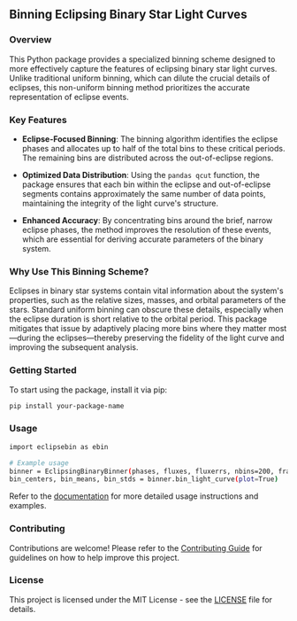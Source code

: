 ## Binning Eclipsing Binary Star Light Curves

### Overview

This Python package provides a specialized binning scheme designed to more effectively capture the features of eclipsing binary star light curves. Unlike traditional uniform binning, which can dilute the crucial details of eclipses, this non-uniform binning method prioritizes the accurate representation of eclipse events.

### Key Features

- **Eclipse-Focused Binning**: The binning algorithm identifies the eclipse phases and allocates up to half of the total bins to these critical periods. The remaining bins are distributed across the out-of-eclipse regions.
  
- **Optimized Data Distribution**: Using the `pandas qcut` function, the package ensures that each bin within the eclipse and out-of-eclipse segments contains approximately the same number of data points, maintaining the integrity of the light curve's structure.
  
- **Enhanced Accuracy**: By concentrating bins around the brief, narrow eclipse phases, the method improves the resolution of these events, which are essential for deriving accurate parameters of the binary system.

### Why Use This Binning Scheme?

Eclipses in binary star systems contain vital information about the system's properties, such as the relative sizes, masses, and orbital parameters of the stars. Standard uniform binning can obscure these details, especially when the eclipse duration is short relative to the orbital period. This package mitigates that issue by adaptively placing more bins where they matter most—during the eclipses—thereby preserving the fidelity of the light curve and improving the subsequent analysis.

### Getting Started

To start using the package, install it via pip:

```bash
pip install your-package-name
```

### Usage

```bash
import eclipsebin as ebin

# Example usage
binner = EclipsingBinaryBinner(phases, fluxes, fluxerrs, nbins=200, frac_in_ecl=0.2)
bin_centers, bin_means, bin_stds = binner.bin_light_curve(plot=True)
```

Refer to the [documentation](https://github.com/yourusername/your-package-name) for more detailed usage instructions and examples.

### Contributing

Contributions are welcome! Please refer to the [Contributing Guide](CONTRIBUTING.md) for guidelines on how to help improve this project.

### License

This project is licensed under the MIT License - see the [LICENSE](LICENSE) file for details.
